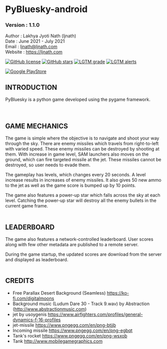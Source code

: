 
# PyBluesky-android
### Version : 1.1.0



Author : Lakhya Jyoti Nath (ljnath)<br>
Date : June 2021 - July 2021<br>
Email : ljnath@ljnath.com<br>
Website : https://ljnath.com

[![GitHub license](https://img.shields.io/github/license/ljnath/PyBluesky-android)](https://github.com/ljnath/PyBluesky-android/blob/master/LICENSE)
[![GitHub stars](https://img.shields.io/github/stars/ljnath/PyBluesky-android)](https://github.com/ljnath/PyBluesky-android/stargazers)
[![LGTM grade](https://img.shields.io/lgtm/grade/python/github/ljnath/PyBluesky-android)](https://lgtm.com/projects/g/ljnath/PyBluesky-android/)
[![LGTM alerts](https://img.shields.io/lgtm/alerts/github/ljnath/PyBluesky-android)](https://lgtm.com/projects/g/ljnath/PyBluesky-android/)


[![Google PlayStore](https://play.google.com/intl/en_us/badges/static/images/badges/en_badge_web_generic.png)](https://play.google.com/store/apps/details?id=com.ljnath.pybluesky)



## INTRODUCTION
PyBluesky is a python game developed using the pygame framework.</br>
</br></br>

## GAME MECHANICS
The game is simple where the objective is to navigate and shoot your way through the sky.
There are enemy missiles which travels from right-to-left with varied speed. These enemy missiles can be destroyed by shooting at them. With increase in game level, SAM launchers also moves on the ground, which can fire targeted missile at the jet. These missiles cannot be destroyed, so user needs to evade them.

The gameplay has levels, which changes every 20 seconds. A level increase results in increases of enemy missiles.
It also gives 50 new ammo to the jet as well as the game score is bumped up by 10 points.

The game also features a power-up star which falls across the sky at each level.
Catching the power-up star will destroy all the enemy bullets in the current game frame.
</br></br>

## LEADERBOARD
The game also features a network-controlled leaderboard. User scores along with few other metadata are published to a remote server.

During the game startup, the updated scores are download from the server and displayed as leaderboard.
</br></br>


## CREDITS
* Free Parallax Desert Background (Seamless) https://ko-fi.com/digitalmoons
* Background music (Ludum Dare 30 - Track 9.wav) by Abstraction (http://www.abstractionmusic.com)
* jet by usoygenis https://www.airfighters.com/profiles/general-dynamics-f-16-profiles
* jet-missile https://www.pngegg.com/en/png-btjjb
* Incoming missile https://www.pngegg.com/en/png-egbqt
* Tank's rocket https://www.pngegg.com/en/png-wsxob
* Tank http://www.mobilegamegraphics.com
